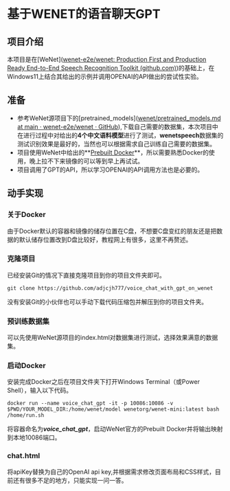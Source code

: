 # 基于WENET的语音聊天GPT

## 项目介绍

本项目是在[WeNet]([wenet-e2e/wenet: Production First and Production Ready End-to-End Speech Recognition Toolkit (github.com)](https://github.com/wenet-e2e/wenet))的基础上，在Windows11上结合其给出的示例并调用OPENAI的API做出的尝试性实验。

## 准备

- 参考WeNet源项目下的[pretrained_models]([wenet/pretrained_models.md at main · wenet-e2e/wenet · GitHub](https://github.com/wenet-e2e/wenet/blob/main/docs/pretrained_models.md)),下载自己需要的数据集，本次项目中在进行过程中对给出的**4个中文语料模型**进行了测试，**wenetspeech**数据集的测试识别效果是最好的，当然也可以根据需求自己训练自己需要的数据集。
- 项目使用WeNet中给出的**[Prebuilt Docker](https://github.com/wenet-e2e/wenet/blob/main/runtime/libtorch/README.md)**，所以需要熟悉Docker的使用，晚上拉不下来镜像的可以等到早上再试试。
- 项目调用了GPT的API，所以学习OPENAI的API调用方法也是必要的。

## 动手实现

### 关于Docker

由于Docker默认的容器和镜像的储存位置在C盘，不想要C盘变红的朋友还是把数据的默认储存位置改到D盘比较好，教程网上有很多，这里不再赘述。

### 克隆项目

已经安装Git的情况下直接克隆项目到你的项目文件夹即可。

```shell
git clone https://github.com/adjcjh777/voice_chat_with_gpt_on_wenet
```

没有安装Git的小伙伴也可以手动下载代码压缩包并解压到你的项目文件夹。

### 预训练数据集

可以先使用WeNet源项目的index.html对数据集进行测试，选择效果满意的数据集。

### 启动Docker

安装完成Docker之后在项目文件夹下打开Windows Terminal（或Power Shell），输入以下代码。

```shell
docker run --name voice_chat_gpt -it -p 10086:10086 -v $PWD/YOUR_MODEL_DIR:/home/wenet/model wenetorg/wenet-mini:latest bash /home/run.sh
```

将容器命名为***voice_chat_gpt***，启动WeNet官方的Prebuilt Docker并将输出映射到本地10086端口。

### chat.html

将apiKey替换为自己的OpenAI api key,并根据需求修改页面布局和CSS样式，目前还有很多不足的地方，只能实现一问一答。



